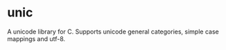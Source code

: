 # unic
A unicode library for C. Supports unicode general categories, simple case mappings and utf-8.
